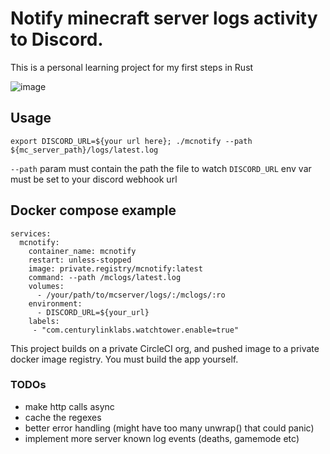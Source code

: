 # Notify minecraft server logs activity to Discord. 

This is a personal learning project for my first steps in Rust

![image](https://github.com/user-attachments/assets/0ca30c9c-58a1-4a96-a945-9b3b88d30751)


## Usage 
`export DISCORD_URL=${your url here}; ./mcnotify --path ${mc_server_path}/logs/latest.log`

`--path` param must contain the path the file to watch
`DISCORD_URL` env var must be set to your discord webhook url

## Docker compose example
```
services:
  mcnotify:
    container_name: mcnotify
    restart: unless-stopped
    image: private.registry/mcnotify:latest
    command: --path /mclogs/latest.log
    volumes:
      - /your/path/to/mcserver/logs/:/mclogs/:ro
    environment:
      - DISCORD_URL=${your_url}
    labels:
     - "com.centurylinklabs.watchtower.enable=true"
```

This project builds on a private CircleCI org, and pushed image to a private docker image registry. You must build the app yourself.

### TODOs
- make http calls async
- cache the regexes
- better error handling (might have too many unwrap() that could panic)
- implement more server known log events (deaths, gamemode etc)
